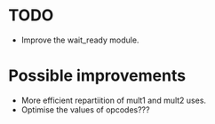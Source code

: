 # TODO
* Improve the wait\_ready module.

# Possible improvements
* More efficient repartiition of mult1 and mult2 uses.
* Optimise the values of opcodes???

